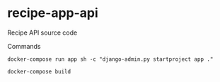 # recipe-app-api
Recipe API source code


Commands

```docker-compose run app sh -c "django-admin.py startproject app ."```

```docker-compose build```
